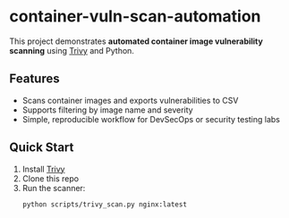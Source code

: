 # container-vuln-scan-automation

This project demonstrates **automated container image vulnerability scanning** using [Trivy](https://aquasecurity.github.io/trivy/) and Python.

## Features
- Scans container images and exports vulnerabilities to CSV
- Supports filtering by image name and severity
- Simple, reproducible workflow for DevSecOps or security testing labs

## Quick Start
1. Install [Trivy](https://aquasecurity.github.io/trivy/)
2. Clone this repo
3. Run the scanner:
   ```bash
   python scripts/trivy_scan.py nginx:latest


